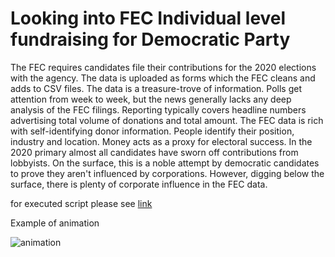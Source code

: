 
# Looking into FEC Individual level fundraising for Democratic Party

The FEC requires candidates file their contributions for the 2020 elections with the agency.  The data is uploaded as forms which the FEC cleans and adds to CSV files.  The data is a treasure-trove of information.  Polls get attention from week to week, but the news generally lacks any deep analysis of the FEC filings.  Reporting typically covers headline numbers advertising total volume of donations and total amount.  The FEC data is rich with self-identifying donor information.  People identify their position, industry and location. Money acts as a proxy for electoral success. In the 2020 primary almost all candidates have sworn off contributions from lobbyists.  On the surface, this is a noble attempt by democratic candidates to prove they aren't influenced by corporations.  However, digging below the surface, there is plenty of corporate influence in the FEC data.  

for executed script please see [link](http://rpubs.com/justin_herman_42/528091)



Example of animation

![animation](https://github.com/justinherman42/Media_Bias_project/blob/master/FEC_Project/bar_races/all_execs.gif)
